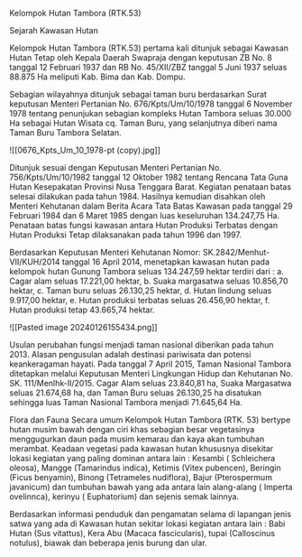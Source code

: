 Kelompok Hutan Tambora (RTK.53)

Sejarah Kawasan Hutan

Kelompok Hutan Tambora (RTK.53) pertama kali  ditunjuk sebagai Kawasan Hutan Tetap oleh Kepala Daerah Swapraja dengan keputusan ZB No. 8 tanggal 12 Februari 1937 dan RB No. 45/XII/ZBZ tanggal 5 Juni 1937 seluas 88.875 Ha meliputi Kab. Bima dan Kab. Dompu.

Sebagian wilayahnya ditunjuk sebagai taman buru berdasarkan Surat keputusan Menteri Pertanian No. 676/Kpts/Um/10/1978 tanggal 6 November 1978 tentang penunjukan sebagian kompleks Hutan Tambora seluas 30.000 Ha sebagai Hutan Wisata cq. Taman Buru, yang selanjutnya diberi nama Taman Buru Tambora Selatan.

![[0676_Kpts_Um_10_1978-pt (copy).jpg]]

Ditunjuk sesuai dengan Keputusan Menteri Pertanian No. 756/Kpts/Um/10/1982 tanggal 12 Oktober 1982 tentang Rencana Tata Guna Hutan Kesepakatan Provinsi Nusa Tenggara Barat. Kegiatan penataan batas selesai dilakukan pada tahun 1984. Hasilnya kemudian disahkan oleh Menteri Kehutanan dalam Berita Acara Tata Batas Kawasan pada tanggal 29 Februari 1984 dan 6 Maret 1985 dengan luas keseluruhan 134.247,75 Ha. Penataan batas fungsi kawasan antara Hutan Produksi Terbatas dengan Hutan Produksi Tetap dilaksanakan pada tahun 1996 dan 1997.

Berdasarkan Keputusan Menteri Kehutanan Nomor: SK.2842/Menhut-VII/KUH/2014 tanggal 16 April 2014, menetapkan kawasan hutan pada kelompok hutan Gunung Tambora seluas 134.247,59 hektar terdiri dari :
a. Cagar alam seluas 17.221,00 hektar,
b. Suaka margasatwa seluas 10.856,70 hektar,
c. Taman buru seluas 26.130,25 hektar,
d. Hutan lindung seluas 9.917,00 hektar,
e. Hutan produksi terbatas seluas 26.456,90 hektar,
f. Hutan produksi tetap 43.665,74 hektar.

![[Pasted image 20240126155434.png]]

Usulan perubahan fungsi menjadi taman nasional diberikan pada tahun 2013. Alasan pengusulan adalah destinasi pariwisata dan potensi keankeragaman hayati. Pada tanggal 7 April 2015, Taman Nasional Tambora ditetapkan melalui Keputusan Menteri Lingkungan Hidup dan Kehutanan No. SK. 111/Menlhk-II/2015. Cagar Alam seluas 23.840,81 ha, Suaka Margasatwa seluas 21.674,68 ha, dan Taman Buru seluas 26.130,25 ha disatukan sehingga luas Taman Nasional Tambora menjadi 71.645,64 Ha.



Flora dan Fauna
Secara umum Kelompok Hutan Tambora (RTK. 53) bertype hutan musim bawah dengan ciri khas sebagian besar vegetasinya menggugurkan daun pada musim kemarau dan kaya akan tumbuhan merambat. Keadaan vegetasi pada kawasan hutan khususnya disekitar lokasi kegiatan yang paling dominan antara lain : Kesambi ( Schleichera oleosa), Mangge (Tamarindus indica), Ketimis (Vitex pubencen), Beringin (Ficus benyamin), Binong (Tetrameles nudiflora), Bajur (Pterospermum javanicum) dan tumbuhan bawah yang ada antara lain alang-alang ( Imperta ovelinnca), kerinyu ( Euphatorium) dan sejenis semak lainnya. 

Berdasarkan informasi penduduk dan pengamatan selama di lapangan jenis satwa yang ada  di Kawasan hutan sekitar lokasi kegiatan antara lain : Babi Hutan (Sus vitattus), Kera Abu (Macaca  fascicularis), tupai (Calloscinus notulus), biawak dan beberapa jenis burung dan ular.